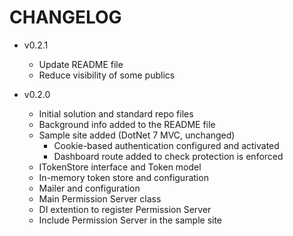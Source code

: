 # CHANGELOG

- v0.2.1
  - Update README file
  - Reduce visibility of some publics

- v0.2.0
  - Initial solution and standard repo files
  - Background info added to the README file
  - Sample site added (DotNet 7 MVC, unchanged)
    - Cookie-based authentication configured and activated
    - Dashboard route added to check protection is enforced
  - ITokenStore interface and Token model
  - In-memory token store and configuration
  - Mailer and configuration
  - Main Permission Server class
  - DI extention to register Permission Server
  - Include Permission Server in the sample site
